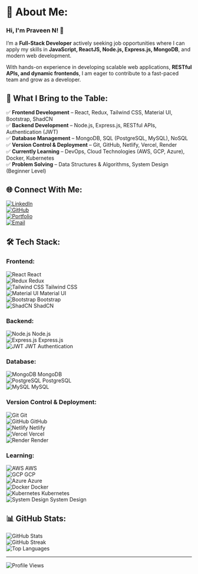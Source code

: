 # 💫 About Me:
### Hi, I'm Praveen N! 👋  
I’m a **Full-Stack Developer** actively seeking job opportunities where I can apply my skills in **JavaScript, ReactJS, Node.js, Express.js, MongoDB**, and modern web development.  

With hands-on experience in developing scalable web applications, **RESTful APIs, and dynamic frontends**, I am eager to contribute to a fast-paced team and grow as a developer.  

## 🚀 What I Bring to the Table:
✅ **Frontend Development** – React, Redux, Tailwind CSS, Material UI, Bootstrap, ShadCN  
✅ **Backend Development** – Node.js, Express.js, RESTful APIs, Authentication (JWT)  
✅ **Database Management** – MongoDB, SQL (PostgreSQL, MySQL), NoSQL  
✅ **Version Control & Deployment** – Git, GitHub, Netlify, Vercel, Render  
✅ **Currently Learning** – DevOps, Cloud Technologies (AWS, GCP, Azure), Docker, Kubernetes  
✅ **Problem Solving** – Data Structures & Algorithms, System Design (Beginner Level)  

## 🌐 Connect With Me:
[![LinkedIn](https://img.shields.io/badge/LinkedIn-%230077B5.svg?style=for-the-badge&logo=linkedin&logoColor=white)](https://www.linkedin.com/in/praveen-nagaraj-a8b956219/)  
[![GitHub](https://img.shields.io/badge/GitHub-%23181717.svg?style=for-the-badge&logo=github&logoColor=white)](https://github.com/PraveenNagaraj77)  
[![Portfolio](https://img.shields.io/badge/Portfolio-%231DA1F2.svg?style=for-the-badge&logo=web&logoColor=white)](https://portfolio-prav-een.netlify.app/)  
[![Email](https://img.shields.io/badge/Email-D14836?style=for-the-badge&logo=gmail&logoColor=white)](mailto:praveennagaraj76@gmail.com)  

## 🛠 Tech Stack:
### **Frontend:**
![React](https://img.icons8.com/color/48/000000/react-native.png) React  
![Redux](https://img.icons8.com/color/48/000000/redux.png) Redux  
![Tailwind CSS](https://img.icons8.com/color/48/000000/tailwind_css.png) Tailwind CSS  
![Material UI](https://img.icons8.com/color/48/000000/material-ui.png) Material UI  
![Bootstrap](https://img.icons8.com/color/48/000000/bootstrap.png) Bootstrap  
![ShadCN](https://img.icons8.com/color/48/000000/web.png) ShadCN  

### **Backend:**
![Node.js](https://img.icons8.com/color/48/000000/nodejs.png) Node.js  
![Express.js](https://img.icons8.com/ios-filled/50/000000/express-js.png) Express.js  
![JWT](https://img.icons8.com/color/48/000000/password.png) JWT Authentication  

### **Database:**
![MongoDB](https://img.icons8.com/color/48/000000/mongodb.png) MongoDB  
![PostgreSQL](https://img.icons8.com/color/48/000000/postgresql.png) PostgreSQL  
![MySQL](https://img.icons8.com/color/48/000000/mysql-logo.png) MySQL  

### **Version Control & Deployment:**
![Git](https://img.icons8.com/color/48/000000/git.png) Git  
![GitHub](https://img.icons8.com/material-outlined/48/000000/github.png) GitHub  
![Netlify](https://img.icons8.com/external-tal-revivo-shadow-tal-revivo/48/000000/external-netlify-a-cloud-computing-company-that-offers-hosting-and-serverless-backend-services-logo-shadow-tal-revivo.png) Netlify  
![Vercel](https://img.icons8.com/external-tal-revivo-shadow-tal-revivo/48/000000/external-vercel-an-open-source-website-deployment-and-development-platform-logo-shadow-tal-revivo.png) Vercel  
![Render](https://img.icons8.com/color/48/000000/cloud.png) Render  

### **Learning:**
![AWS](https://img.icons8.com/color/48/000000/amazon-web-services.png) AWS  
![GCP](https://img.icons8.com/color/48/000000/google-cloud.png) GCP  
![Azure](https://img.icons8.com/color/48/000000/azure-1.png) Azure  
![Docker](https://img.icons8.com/color/48/000000/docker.png) Docker  
![Kubernetes](https://img.icons8.com/color/48/000000/kubernetes.png) Kubernetes  
![System Design](https://img.icons8.com/color/48/000000/diagram.png) System Design  

## 📊 GitHub Stats:
![GitHub Stats](https://github-readme-stats.vercel.app/api?username=PraveenNagaraj77&theme=algolia&hide_border=false&include_all_commits=false&count_private=false)  
![GitHub Streak](https://github-readme-streak-stats.herokuapp.com/?user=PraveenNagaraj77&theme=algolia&hide_border=false)  
![Top Languages](https://github-readme-stats.vercel.app/api/top-langs/?username=PraveenNagaraj77&theme=algolia&hide_border=false&include_all_commits=false&count_private=false&layout=compact)  


---
![Profile Views](https://visitcount.itsvg.in/api?id=PraveenNagaraj77&icon=10&color=13)  

<!-- Proudly created with GPRM ( https://gprm.itsvg.in ) -->
